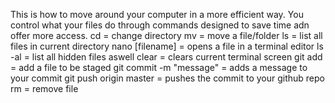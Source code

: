 This is how to move around your computer in a more efficient way. You control what your files do through commands designed to save time adn offer more access.
cd = change directory
mv = move a file/folder
ls = list all files in current directory
nano [filename] = opens a file in a terminal editor
ls -al = list all hidden files aswell
clear = clears current terminal screen
git add = add a file to be staged
git commit -m "message" = adds a message to your commit
git push origin master = pushes the commit to your github repo
rm = remove file
